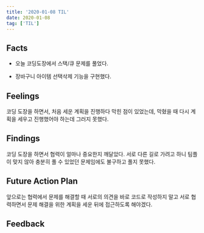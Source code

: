 ```yaml
---
title: '2020-01-08 TIL'
date: 2020-01-08
tag: ['TIL']
---
```


## Facts

- 오늘 코딩도장에서 스택/큐 문제를 풀었다.

- 장바구니 아이템 선택삭제 기능을 구현했다.

## Feelings

코딩 도장을 하면서, 처음 세운 계획을 진행하다 막힌 점이 있었는데, 막혔을 때 다시 계획을 세우고 진행했어야 하는데 그러지 못했다.

## Findings

코딩 도장을 하면서 협력이 얼마나 중요한지 깨달았다. 서로 다른 길로 가려고 하니 팀플이 맞지 않아 충분히 풀 수 있었던 문제임에도 불구하고 풀지 못했다.

## Future Action Plan

앞으로는 협력에서 문제를 해결할 때 서로의 의견을 바로 코드로 작성하지 말고 서로 협력하면서 문제 해결을 위한 계획을 세운 뒤에 접근하도록 해야겠다.

## Feedback
